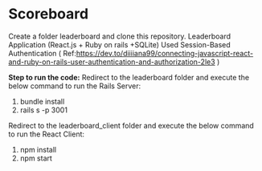# Scoreboard
Create a folder leaderboard and clone this repository.
Leaderboard Application (React.js + Ruby on rails +SQLite)
Used Session-Based Authentication ( Ref:https://dev.to/diiiiana99/connecting-javascript-react-and-ruby-on-rails-user-authentication-and-authorization-2le3 )

**Step to run the code:**
Redirect to the leaderboard folder and execute the below command to run the Rails Server:
1) bundle install
2) rails s -p 3001

Redirect to the leaderboard_client folder and execute the below command to run the React Client:
1) npm install
2) npm start
